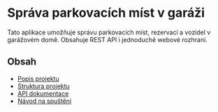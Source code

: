 # Správa parkovacích míst v garáži

Tato aplikace umožňuje správu parkovacích míst, rezervací a vozidel v garážovém domě. Obsahuje REST API i jednoduché webové rozhraní.

## Obsah

- [Popis projektu](./project.md)
- [Struktura projektu](./structure.md)
- [API dokumentace](./api.md)
- [Návod na spuštění](./run.md)
